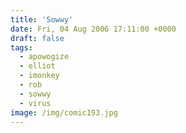 ```yaml
---
title: 'Sowwy'
date: Fri, 04 Aug 2006 17:11:00 +0000
draft: false
tags:
  - apowogize
  - elliot
  - imonkey
  - rob
  - sowwy
  - virus
image: /img/comic193.jpg
---
```


